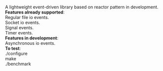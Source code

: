 A lightweight event-driven library based on reactor pattern in development.<br>
<b>Features already supported</b>:<br>
  Regular file io events.<br>
  Socket io events.<br>
  Signal events.<br>
  Timer events.<br>
<b>Features in development</b>:<br>
  Asynchronous io events.<br>
<b>To test</b>:<br>
./configure<br>
make<br>
./benchmark
